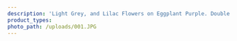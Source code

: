 ```yaml
---
description: 'Light Grey, and Lilac Flowers on Eggplant Purple. Double Brushed Poly.'
product_types:
photo_path: /uploads/001.JPG
---
```

